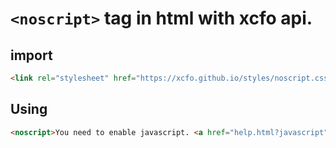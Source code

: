 # `<noscript>` tag in html with xcfo api.
 
## import
  ```html
  <link rel="stylesheet" href="https://xcfo.github.io/styles/noscript.css">
  ```
  
## Using
  ```html
  <noscript>You need to enable javascript. <a href="help.html?javascript">Please refer here<noscript>
  ```
